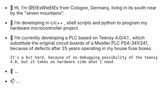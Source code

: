 - 👋 Hi, I’m @EtEsWieEtEs from Cologne, Germany, living in its south near by the "seven mountains".
- 👀 I’m developing in c/c++ , shell scripts and python to program my hardware microcontroller project
- 🌱 I’m currently developing a PLC based on Teensy 4.0/4.1 , 
      which substitute the original circuit boards of a Moeller PLC PS4-341/241, 
      because of defects after 25 years operating in my house fuse boxes.
      
      It's a bit hard, because of no debugging possibility of the teensy 4.0, but it takes on hardware side what I need
      
- 💞️ ...
- 📫 ...

<!---
EtEsWieEtEs/EtEsWieEtEs is a ✨ special ✨ repository because its `README.md` (this file) appears on your GitHub profile.
You can click the Preview link to take a look at your changes.
--->
